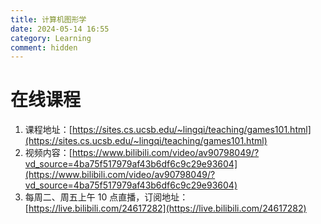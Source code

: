 ```yaml
---
title: 计算机图形学
date: 2024-05-14 16:55
category: Learning
comment: hidden
---
```



# 在线课程

1. 课程地址：[https://sites.cs.ucsb.edu/~lingqi/teaching/games101.html](https://sites.cs.ucsb.edu/~lingqi/teaching/games101.html)
2. 视频内容：[https://www.bilibili.com/video/av90798049/?vd_source=4ba75f517979af43b6df6c9c29e93604](https://www.bilibili.com/video/av90798049/?vd_source=4ba75f517979af43b6df6c9c29e93604)
3. 每周二、周五上午 10 点直播，订阅地址：[https://live.bilibili.com/24617282](https://live.bilibili.com/24617282)
